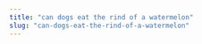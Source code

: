 ```yaml
---
title: "can dogs eat the rind of a watermelon"
slug: "can-dogs-eat-the-rind-of-a-watermelon"
---
```


